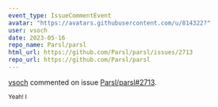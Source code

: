 ```yaml
---
event_type: IssueCommentEvent
avatar: "https://avatars.githubusercontent.com/u/814322?"
user: vsoch
date: 2023-05-16
repo_name: Parsl/parsl
html_url: https://github.com/Parsl/parsl/issues/2713
repo_url: https://github.com/Parsl/parsl
---
```


<a href='https://github.com/vsoch' target='_blank'>vsoch</a> commented on issue <a href='https://github.com/Parsl/parsl/issues/2713' target='_blank'>Parsl/parsl#2713</a>.

<small>Yeah! I